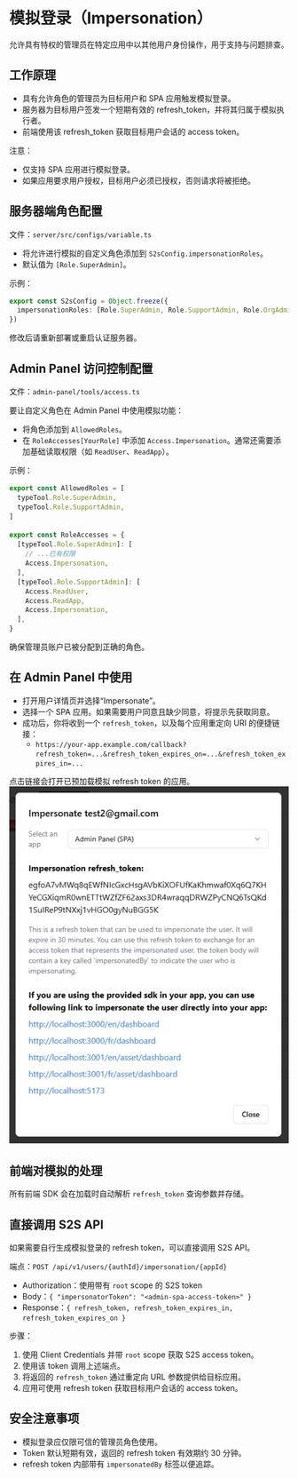 # 模拟登录（Impersonation）

允许具有特权的管理员在特定应用中以其他用户身份操作，用于支持与问题排查。

## 工作原理
- 具有允许角色的管理员为目标用户和 SPA 应用触发模拟登录。
- 服务器为目标用户签发一个短期有效的 refresh_token，并将其归属于模拟执行者。
- 前端使用该 refresh_token 获取目标用户会话的 access token。

注意：
- 仅支持 SPA 应用进行模拟登录。
- 如果应用要求用户授权，目标用户必须已授权，否则请求将被拒绝。

## 服务器端角色配置
文件：`server/src/configs/variable.ts`

- 将允许进行模拟的自定义角色添加到 `S2sConfig.impersonationRoles`。
- 默认值为 `[Role.SuperAdmin]`。

示例：

```ts
export const S2sConfig = Object.freeze({
  impersonationRoles: [Role.SuperAdmin, Role.SupportAdmin, Role.OrgAdmin],
})
```

修改后请重新部署或重启认证服务器。

## Admin Panel 访问控制配置
文件：`admin-panel/tools/access.ts`

要让自定义角色在 Admin Panel 中使用模拟功能：
- 将角色添加到 `AllowedRoles`。
- 在 `RoleAccesses[YourRole]` 中添加 `Access.Impersonation`。通常还需要添加基础读取权限（如 `ReadUser`、`ReadApp`）。

示例：

```ts
export const AllowedRoles = [
  typeTool.Role.SuperAdmin,
  typeTool.Role.SupportAdmin,
]

export const RoleAccesses = {
  [typeTool.Role.SuperAdmin]: [
    // ...已有权限
    Access.Impersonation,
  ],
  [typeTool.Role.SupportAdmin]: [
    Access.ReadUser,
    Access.ReadApp,
    Access.Impersonation,
  ],
}
```

确保管理员账户已被分配到正确的角色。

## 在 Admin Panel 中使用
- 打开用户详情页并选择“Impersonate”。
- 选择一个 SPA 应用。如果需要用户同意且缺少同意，将提示先获取同意。
- 成功后，你将收到一个 `refresh_token`，以及每个应用重定向 URI 的便捷链接：
  - `https://your-app.example.com/callback?refresh_token=...&refresh_token_expires_on=...&refresh_token_expires_in=...`

点击链接会打开已预加载模拟 refresh token 的应用。  
![Impersonation](https://raw.githubusercontent.com/ValueMelody/melody-auth/main/docs/images/impersonation.jpg)

## 前端对模拟的处理
所有前端 SDK 会在加载时自动解析 `refresh_token` 查询参数并存储。

## 直接调用 S2S API
如果需要自行生成模拟登录的 refresh token，可以直接调用 S2S API。

端点：`POST /api/v1/users/{authId}/impersonation/{appId}`
- Authorization：使用带有 `root` scope 的 S2S token
- Body：`{ "impersonatorToken": "<admin-spa-access-token>" }`
- Response：`{ refresh_token, refresh_token_expires_in, refresh_token_expires_on }`

步骤：
1) 使用 Client Credentials 并带 `root` scope 获取 S2S access token。
2) 使用该 token 调用上述端点。
3) 将返回的 `refresh_token` 通过重定向 URL 参数提供给目标应用。
4) 应用可使用 refresh token 获取目标用户会话的 access token。

## 安全注意事项
- 模拟登录应仅限可信的管理员角色使用。
- Token 默认短期有效，返回的 refresh token 有效期约 30 分钟。
- refresh token 内部带有 `impersonatedBy` 标签以便追踪。
